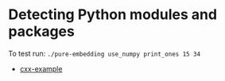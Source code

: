 # Detecting Python modules and packages

To test run: `./pure-embedding use_numpy print_ones 15 34`


- [cxx-example](cxx-example/)
